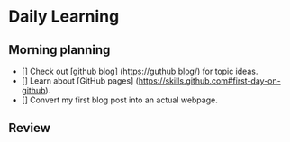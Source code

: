 # Daily Learning
## Morning planning
- [] Check out [github blog] (https://guthub.blog/) for topic ideas.
- [] Learn about [GitHub pages] (https://skills.github.com#first-day-on-github).
- [] Convert my first blog post into an actual webpage.
## Review
